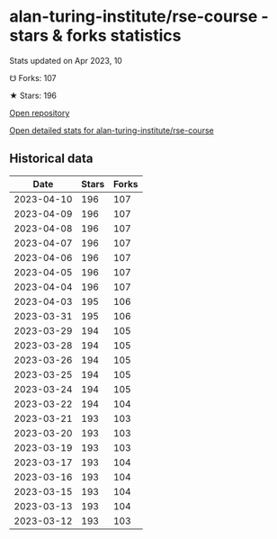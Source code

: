 # alan-turing-institute/rse-course - stars & forks statistics

Stats updated on Apr 2023, 10

☋ Forks: 107

★ Stars: 196

[Open repository](https://github.com/alan-turing-institute/rse-course)

[Open detailed stats for alan-turing-institute/rse-course](https://reviewgithub.com/rep/alan-turing-institute/rse-course)

## Historical data
| Date | Stars | Forks |
|------|-------|-------|
| 2023-04-10 | 196 | 107 | 
| 2023-04-09 | 196 | 107 | 
| 2023-04-08 | 196 | 107 | 
| 2023-04-07 | 196 | 107 | 
| 2023-04-06 | 196 | 107 | 
| 2023-04-05 | 196 | 107 | 
| 2023-04-04 | 196 | 107 | 
| 2023-04-03 | 195 | 106 | 
| 2023-03-31 | 195 | 106 | 
| 2023-03-29 | 194 | 105 | 
| 2023-03-28 | 194 | 105 | 
| 2023-03-26 | 194 | 105 | 
| 2023-03-25 | 194 | 105 | 
| 2023-03-24 | 194 | 105 | 
| 2023-03-22 | 194 | 104 | 
| 2023-03-21 | 193 | 103 | 
| 2023-03-20 | 193 | 103 | 
| 2023-03-19 | 193 | 103 | 
| 2023-03-17 | 193 | 104 | 
| 2023-03-16 | 193 | 104 | 
| 2023-03-15 | 193 | 104 | 
| 2023-03-13 | 193 | 104 | 
| 2023-03-12 | 193 | 103 | 

